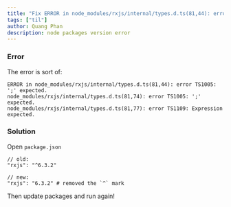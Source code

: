 ```yaml
---
title: "Fix ERROR in node_modules/rxjs/internal/types.d.ts(81,44): error TS1005: ';' expected."
tags: ["til"]
author: Quang Phan
description: node packages version error
---
```


### Error

The error is sort of:

```
ERROR in node_modules/rxjs/internal/types.d.ts(81,44): error TS1005: ';' expected.
node_modules/rxjs/internal/types.d.ts(81,74): error TS1005: ';' expected.
node_modules/rxjs/internal/types.d.ts(81,77): error TS1109: Expression expected.
```

### Solution

Open `package.json`

```
// old:
"rxjs": "^6.3.2"

// new:
"rxjs": "6.3.2" # removed the `^` mark
```

Then update packages and run again!